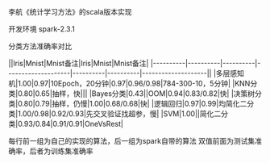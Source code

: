 李航《统计学习方法》的scala版本实现

开发环境
spark-2.3.1

分类方法准确率对比

||Iris|Mnist|Mnist备注|Iris|Mnist|Mnist备注|
|----------|----------|----------|--------------------|----------|----------|--------------------||
|多层感知机|1.00|0.97|10Epoch，20分钟|0.97|0.96/0.98|784-300-10，5分钟|
|KNN分类|0.80|0.65|抽样，快|||
|Bayes分类|0.43||OOM|0.94|0.83/0.82|快|
|决策树分类|0.80|0.79|抽样，仍慢|1.00|0.68/0.68|快|
|逻辑回归|0.97|0.99|均简化二分类|1.00/0.98|0.92/0.93|先交叉验证找超参，慢|
|SVM|1.00||简化二分类|0.93/0.84|0.91/0.91|OneVsRest|

每行前一组为自己的实现的算法，后一组为spark自带的算法
双值前面为测试集准确率，后者为训练集准确率
